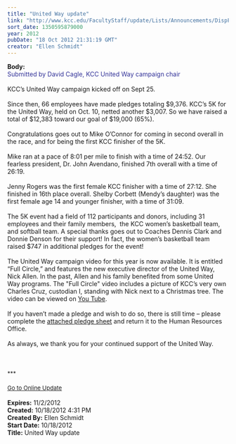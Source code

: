 ```yaml
---
title: "United Way update"
link: "http://www.kcc.edu/FacultyStaff/update/Lists/Announcements/DispForm.aspx?ID=859"
sort_date: 1350595879000
year: 2012
pubDate: "18 Oct 2012 21:31:19 GMT"
creator: "Ellen Schmidt"
---
```


<div><b>Body:</b> <div class="ExternalClass072BE85FFEC6490893E611ADFED6F252"><div><font color="#333399">Submitted by David Cagle, KCC United Way campaign chair</font></div>
<div> </div>
<div>KCC’s United Way campaign kicked off on Sept 25. </div>
<div> </div>
<div>Since then, 66 employees have made pledges totaling $9,376. KCC’s 5K for the United Way, held on Oct. 10, netted another $3,007. So we have raised a total of $12,383 toward our goal of $19,000 (65%).</div>
<div> </div>
<div>Congratulations goes out to Mike O’Connor for coming in second overall in the race, and for being the first KCC finisher of the 5K.</div>
<div> </div>
<div>Mike ran at a pace of 8:01 per mile to finish with a time of 24:52. Our fearless president, Dr. John Avendano, finished 7th overall with a time of 26:19.</div>
<div> </div>
<div>Jenny Rogers was the first female KCC finisher with a time of 27:12. She finished in 16th place overall. Shelby Corbett (Mendy’s daughter) was the first female age 14 and younger finisher, with a time of 31:09.</div>
<div> </div>
<div>The 5K event had a field of 112 participants and donors, including 31 employees and their family members,  the KCC women’s basketball team, and softball team. A special thanks goes out to Coaches Dennis Clark and Donnie Denson for their support! In fact, the women’s basketball team raised $747 in additional pledges for the event!</div>
<div> </div>
<div>The United Way campaign video for this year is now available. It is entitled “Full Circle,” and features the new executive director of the United Way, Nick Allen. In the past, Allen and his family benefited from some United Way programs. The &quot;Full Circle&quot; video includes a picture of KCC’s very own Charles Cruz, custodian I, standing with Nick next to a Christmas tree. The video can be viewed on <a href="http://www.youtube.com/watch?v=b3z4tSBmXpE">You Tube</a>. </div>
<div> </div>
<div>If you haven’t made a pledge and wish to do so, there is still time – please complete the <a href="/Community/Documents/2012-UW-Pledge-form.pdf">attached pledge sheet</a> and return it to the Human Resources Office.</div>
<div> </div>
<div>As always, we thank you for your continued support of the United Way.  <br /></div>
<div> </div>
<div>
<div>
<div>
<div> </div>
<div> </div>
<div>
<div><font size="2">***</font></div>
<div><font size="2"></font> </div>
<div><font size="2"><a href="/FacultyStaff/update/Pages/dailyupdate.aspx">Go to Online Update</a></font><font size="2"></font></div>
<div><font size="2"></font> </div></div></div></div></div></div></div>
<div><b>Expires:</b> 11/2/2012</div>
<div><b>Created:</b> 10/18/2012 4:31 PM</div>
<div><b>Created By:</b> Ellen Schmidt</div>
<div><b>Start Date:</b> 10/18/2012</div>
<div><b>Title:</b> United Way update</div>
</div>
